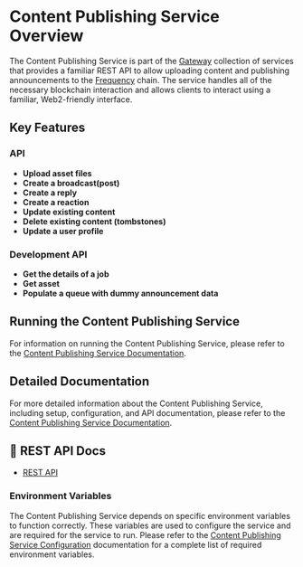 # Content Publishing Service Overview

The Content Publishing Service is part of the [Gateway](https://projectlibertylabs.github.io/gateway) collection of services that provides a familiar REST API to allow uploading content and publishing announcements to the [Frequency](https://docs.frequency.xyz/) chain. The service handles all of the necessary blockchain interaction and allows clients to interact using a familiar, Web2-friendly interface.

## Key Features

### API

- **Upload asset files**
- **Create a broadcast(post)**
- **Create a reply**
- **Create a reaction**
- **Update existing content**
- **Delete existing content (tombstones)**
- **Update a user profile**

### Development API

- **Get the details of a job**
- **Get asset**
- **Populate a queue with dummy announcement data**

## Running the Content Publishing Service

For information on running the Content Publishing Service, please refer to the [Content Publishing Service Documentation](https://projectlibertylabs.github.io/gateway/Run/ContentPublishing/RunContentPublishing.html).

## Detailed Documentation

For more detailed information about the Content Publishing Service, including setup, configuration, and API documentation, please refer to the [Content Publishing Service Documentation](https://projectlibertylabs.github.io/gateway/Build/ContentPublishing/ContentPublishing.html).

## 🚀 REST API Docs

- [REST API](https://projectlibertylabs.github.io/content-publishing-service)

### Environment Variables

The Content Publishing Service depends on specific environment variables to function correctly. These variables are used to configure the service and are required for the service to run. Please refer to the [Content Publishing Service Configuration](https://projectlibertylabs.github.io/gateway/Build/ContentPublishing/ContentPublishing.html#configuration) documentation for a complete list of required environment variables.

